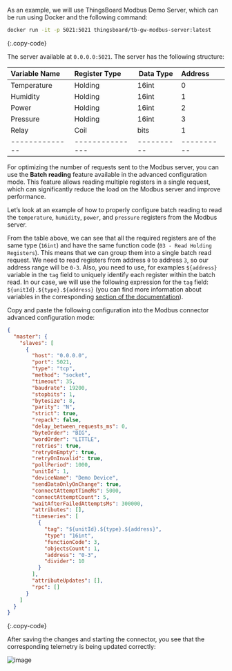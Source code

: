 As an example, we will use ThingsBoard Modbus Demo Server, which can be run using Docker and the following command:

```bash
docker run -it -p 5021:5021 thingsboard/tb-gw-modbus-server:latest
```
{:.copy-code}

The server available at `0.0.0.0:5021`. The server has the following structure:

| Variable Name  | Register Type   | Data Type  | Address    |
|:---------------|:----------------|------------|:-----------|
| Temperature    | Holding         | 16int      | 0          |
| Humidity       | Holding         | 16int      | 1          |
| Power          | Holding         | 16int      | 2          |
| Pressure       | Holding         | 16int      | 3          |
| Relay          | Coil            | bits       | 1          |
| -------------- | --------------- | ---------- | ---------- |

For optimizing the number of requests sent to the Modbus server, you can use the **Batch reading** feature available 
in the advanced configuration mode. This feature allows reading multiple registers in a single request, which can 
significantly reduce the load on the Modbus server and improve performance.

Let’s look at an example of how to properly configure batch reading to read the `temperature`, `humidity`, `power`, 
and `pressure` registers from the Modbus server.

From the table above, we can see that all the required registers are of the same type (`16int`) and have the same
function code (`03 - Read Holding Registers`). This means that we can group them into a single batch read request.
We need to read registers from address `0` to address `3`, so our address range will be `0-3`. 
Also, you need to use, for examples `${address}` variable in the `tag` field to uniquely identify each register within 
the batch read. In our case, we will use the following expression for the `tag` field: 
`${unitId}.${type}.${address}` (you can find more information about variables in the corresponding [section of 
the documentation](/docs/iot-gateway/config/modbus/#batch-reading-advanced-configuration-mode-only)).

Copy and paste the following configuration into the Modbus connector advanced configuration mode:

```json
{
  "master": {
    "slaves": [
      {
        "host": "0.0.0.0",
        "port": 5021,
        "type": "tcp",
        "method": "socket",
        "timeout": 35,
        "baudrate": 19200,
        "stopbits": 1,
        "bytesize": 8,
        "parity": "N",
        "strict": true,
        "repack": false,
        "delay_between_requests_ms": 0,
        "byteOrder": "BIG",
        "wordOrder": "LITTLE",
        "retries": true,
        "retryOnEmpty": true,
        "retryOnInvalid": true,
        "pollPeriod": 1000,
        "unitId": 1,
        "deviceName": "Demo Device",
        "sendDataOnlyOnChange": true,
        "connectAttemptTimeMs": 5000,
        "connectAttemptCount": 5,
        "waitAfterFailedAttemptsMs": 300000,
        "attributes": [],
        "timeseries": [
          {
            "tag": "${unitId}.${type}.${address}",
            "type": "16int",
            "functionCode": 3,
            "objectsCount": 1,
            "address": "0-3",
            "divider": 10
          }
        ],
        "attributeUpdates": [],
        "rpc": []
      }
    ]
  }
}
```
{:.copy-code}

After saving the changes and starting the connector, you see that the corresponding telemetry is being updated 
correctly:

![image](https://img.thingsboard.io/gateway/modbus-connector/examples/batch-reading-overview.png)
